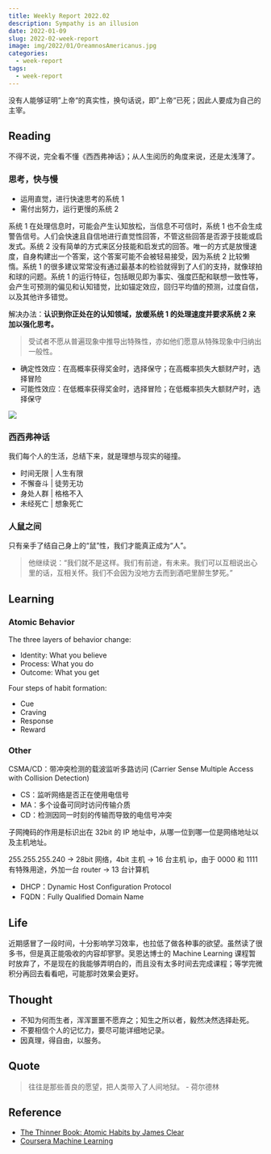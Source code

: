 ```yaml
---
title: Weekly Report 2022.02
description: Sympathy is an illusion
date: 2022-01-09
slug: 2022-02-week-report
image: img/2022/01/OreamnosAmericanus.jpg
categories:
  - week-report
tags:
  - week-report
---
```


没有人能够证明”上帝“的真实性，换句话说，即”上帝“已死；因此人要成为自己的主宰。

## Reading

不得不说，完全看不懂《西西弗神话》；从人生阅历的角度来说，还是太浅薄了。

### 思考，快与慢

- 运用直觉，进行快速思考的系统 1
- 需付出努力，运行更慢的系统 2

系统 1 在处理信息时，可能会产生认知放松，当信息不可信时，系统 1 也不会生成警告信号。人们会快速且自信地进行直觉性回答，不管这些回答是否源于技能或启发式。系统 2 没有简单的方式来区分技能和启发式的回答。唯一的方式是放慢速度，自身构建出一个答案，这个答案可能不会被轻易接受，因为系统 2 比较懒惰。系统 1 的很多建议常常没有通过最基本的检验就得到了人们的支持，就像球拍和球的问题。系统 1 的运行特征，包括眼见即为事实、强度匹配和联想一致性等，会产生可预测的偏见和认知错觉，比如锚定效应，回归平均值的预测，过度自信，以及其他许多错觉。

解决办法：**认识到你正处在的认知领域，放缓系统 1 的处理速度并要求系统 2 来加以强化思考。**

> 受试者不愿从普遍现象中推导出特殊性，亦如他们愿意从特殊现象中归纳出一般性。

- 确定性效应：在高概率获得奖金时，选择保守；在高概率损失大额财产时，选择冒险
- 可能性效应：在低概率获得奖金时，选择冒险；在低概率损失大额财产时，选择保守

![ ](img/2022/01/think-fast-slow.svg)

### 西西弗神话

我们每个人的生活，总结下来，就是理想与现实的碰撞。

- 时间无限 | 人生有限
- 不懈奋斗 | 徒劳无功
- 身处人群 | 格格不入
- 未经死亡 | 想象死亡

### 人鼠之间

只有亲手了结自己身上的“鼠”性，我们才能真正成为“人”。

> 他继续说：“我们就不是这样。我们有前途，有未来。我们可以互相说出心里的话，互相关怀。我们不会因为没地方去而到酒吧里醉生梦死。”

## Learning

### Atomic Behavior

The three layers of behavior change:

- Identity: What you believe
- Process: What you do
- Outcome: What you get

Four steps of habit formation:

- Cue
- Craving
- Response
- Reward

### Other

CSMA/CD：带冲突检测的载波监听多路访问 (Carrier Sense Multiple Access with Collision Detection)

- CS：监听网络是否正在使用电信号
- MA：多个设备可同时访问传输介质
- CD：检测因同一时刻的传输而导致的电信号冲突

子网掩码的作用是标识出在 32bit 的 IP 地址中，从哪一位到哪一位是网络地址以及主机地址。

255.255.255.240 -> 28bit 网络，4bit 主机 -> 16 台主机 ip，由于 0000 和 1111 有特殊用途，外加一台 router -> 13 台计算机

- DHCP：Dynamic Host Configuration Protocol
- FQDN：Fully Qualified Domain Name

## Life

近期感冒了一段时间，十分影响学习效率，也拉低了做各种事的欲望。虽然读了很多书，但是真正能吸收的内容却寥寥。吴恩达博士的 Machine Learning 课程暂时放弃了，不是现在的我能够弄明白的，而且没有太多时间去完成课程；等学完微积分再回去看看吧，可能那时效果会更好。

## Thought

- 不知为何而生者，浑浑噩噩不愿弃之；知生之所以者，毅然决然选择赴死。
- 不要相信个人的记忆力，要尽可能详细地记录。
- 因真理，得自由，以服务。

## Quote

> 往往是那些善良的愿望，把人类带入了人间地狱。 - 荷尔德林

## Reference

- [The Thinner Book: Atomic Habits by James Clear](https://www.chrisbehan.ca/posts/atomic-habits)
- [Coursera Machine Learning](https://www.coursera.org/learn/machine-learning)
